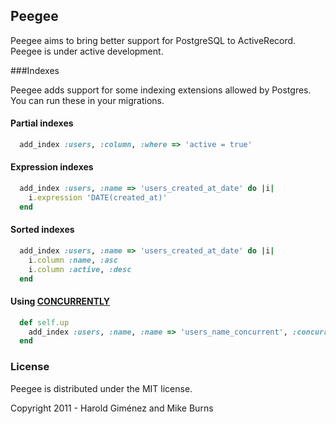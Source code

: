 ## Peegee
Peegee aims to bring better support for PostgreSQL to ActiveRecord. Peegee is under active development.

###Indexes

Peegee adds support for some indexing extensions allowed by Postgres. You can run these in your migrations.

#### Partial indexes
```ruby
  add_index :users, :column, :where => 'active = true'
```

#### Expression indexes
```ruby
  add_index :users, :name => 'users_created_at_date' do |i|
    i.expression 'DATE(created_at)'
  end
```

#### Sorted indexes
```ruby
  add_index :users, :name => 'users_created_at_date' do |i|
    i.column :name, :asc
    i.column :active, :desc
  end
```

#### Using [CONCURRENTLY](http://www.postgresql.org/docs/9.0/static/sql-createindex.html#SQL-CREATEINDEX-CONCURRENTLY)
```ruby
  def self.up
    add_index :users, :name, :name => 'users_name_concurrent', :concurrently => true
  end
```

### License

Peegee is distributed under the MIT license.

Copyright 2011 - Harold Giménez and Mike Burns
